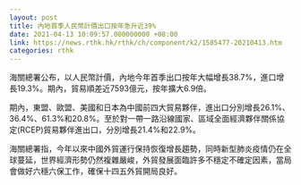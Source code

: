 ```yaml
---
layout: post
title: 內地首季人民幣計價出口按年急升近39%
date: 2021-04-13 10:09:57.000000000 +08:00
link: https://news.rthk.hk/rthk/ch/component/k2/1585477-20210413.htm
categories: rthk
---
```


海關總署公布，以人民幣計價，內地今年首季出口按年大幅增長38.7%，進口增長19.3%。期內，貿易順差近7593億元，按年擴大6.9倍。

期內，東盟、歐盟、美國和日本為中國前四大貿易夥伴，進出口分別增長26.1%、36.4%、61.3%和20.8%。至於對一帶一路沿線國家、區域全面經濟夥伴關係協定(RCEP)貿易夥伴進出口，分別增長21.4%和22.9%。

海關總署指，今年以來中國外貿運行保持恢復增長趨勢，同時新型肺炎疫情仍在全球蔓延，世界經濟形勢仍然複雜嚴峻，外貿發展面臨許多不穩定不確定因素，當局會做好六穩六保工作，確保十四五外貿開局良好。
